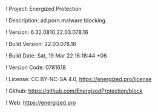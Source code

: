 ! Project: Energized Protection

! Description: ad.porn.malware blocking.

! Version: 6.32.0810.22.03.078.16

! Build Version: 22.03.078.16

! Build Date: Sat, 19 Mar 22 16:18:44 +06

! Version Code: 0781618

! License: CC BY-NC-SA 4.0, https://energized.pro/license

! Github: https://github.com/EnergizedProtection/block

! Web: https://energized.pro
